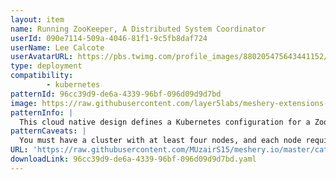 ```yaml
---
layout: item
name: Running ZooKeeper, A Distributed System Coordinator
userId: 090e7114-509a-4046-81f1-9c5fb8daf724
userName: Lee Calcote
userAvatarURL: https://pbs.twimg.com/profile_images/880205475643441152/V_vhfnzb_400x400.jpg
type: deployment
compatibility: 
        - kubernetes
patternId: 96cc39d9-de6a-4339-96bf-096d09d9d7bd
image: https://raw.githubusercontent.com/layer5labs/meshery-extensions-packages/master/action-assets/design-assets/96cc39d9-de6a-4339-96bf-096d09d9d7bd-light.png,https://raw.githubusercontent.com/layer5labs/meshery-extensions-packages/master/action-assets/design-assets/96cc39d9-de6a-4339-96bf-096d09d9d7bd-dark.png
patternInfo: |
  This cloud native design defines a Kubernetes configuration for a ZooKeeper deployment. It includes a Service, PodDisruptionBudget, and StatefulSet. It defines a Service named zk-hs with labels indicating it is part of the zk application. It exposes two ports, 2888 and 3888, and has a clusterIP of None meaning it is only accessible within the cluster. The Service selects Pods with the zk label. The next part defines another Service named zk-cs with similar labels and a single port, 2181, used for client connections. It also selects Pods with the zk label. Following that, a PodDisruptionBudget named zk-pdb is defined. It sets the selector to match Pods with the zk label and allows a maximum of 1 Pod to be unavailable during disruptions. Finally, a StatefulSet named zk is defined. It selects Pods with the zk label and uses the zk-hs Service for the headless service. It specifies 3 replicas, a RollingUpdate update strategy, and OrderedReady pod management policy. The Pod template includes affinity rules for pod anti-affinity, resource requests for CPU and memory, container ports for ZooKeeper, a command to start ZooKeeper with specific configurations, and readiness and liveness probes. It also defines a volume claim template for data storage
patternCaveats: |
  You must have a cluster with at least four nodes, and each node requires at least 2 CPUs and 4 GiB of memory.
URL: 'https://raw.githubusercontent.com/MUzairS15/meshery.io/master/catalog/96cc39d9-de6a-4339-96bf-096d09d9d7bd.yaml'
downloadLink: 96cc39d9-de6a-4339-96bf-096d09d9d7bd.yaml
---
```

